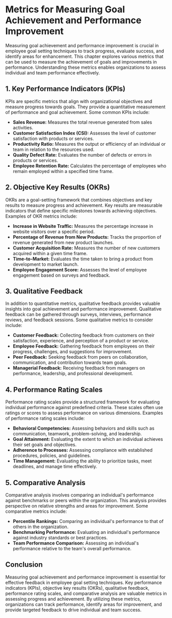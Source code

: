 Metrics for Measuring Goal Achievement and Performance Improvement
===========================================================================

Measuring goal achievement and performance improvement is crucial in employee goal setting techniques to track progress, evaluate success, and identify areas for enhancement. This chapter explores various metrics that can be used to measure the achievement of goals and improvements in performance. Understanding these metrics enables organizations to assess individual and team performance effectively.

**1. Key Performance Indicators (KPIs)**
----------------------------------------

KPIs are specific metrics that align with organizational objectives and measure progress towards goals. They provide a quantitative measurement of performance and goal achievement. Some common KPIs include:

* **Sales Revenue:** Measures the total revenue generated from sales activities.
* **Customer Satisfaction Index (CSI):** Assesses the level of customer satisfaction with products or services.
* **Productivity Ratio:** Measures the output or efficiency of an individual or team in relation to the resources used.
* **Quality Defect Rate:** Evaluates the number of defects or errors in products or services.
* **Employee Retention Rate:** Calculates the percentage of employees who remain employed within a specified time frame.

**2. Objective Key Results (OKRs)**
-----------------------------------

OKRs are a goal-setting framework that combines objectives and key results to measure progress and achievement. Key results are measurable indicators that define specific milestones towards achieving objectives. Examples of OKR metrics include:

* **Increase in Website Traffic:** Measures the percentage increase in website visitors over a specific period.
* **Percentage of Revenue from New Products:** Tracks the proportion of revenue generated from new product launches.
* **Customer Acquisition Rate:** Measures the number of new customers acquired within a given time frame.
* **Time-to-Market:** Evaluates the time taken to bring a product from development to market launch.
* **Employee Engagement Score:** Assesses the level of employee engagement based on surveys and feedback.

**3. Qualitative Feedback**
---------------------------

In addition to quantitative metrics, qualitative feedback provides valuable insights into goal achievement and performance improvement. Qualitative feedback can be gathered through surveys, interviews, performance reviews, and feedback sessions. Some qualitative metrics to consider include:

* **Customer Feedback:** Collecting feedback from customers on their satisfaction, experience, and perception of a product or service.
* **Employee Feedback:** Gathering feedback from employees on their progress, challenges, and suggestions for improvement.
* **Peer Feedback:** Seeking feedback from peers on collaboration, communication, and contribution towards team goals.
* **Managerial Feedback:** Receiving feedback from managers on performance, leadership, and professional development.

**4. Performance Rating Scales**
--------------------------------

Performance rating scales provide a structured framework for evaluating individual performance against predefined criteria. These scales often use ratings or scores to assess performance on various dimensions. Examples of performance rating scales include:

* **Behavioral Competencies:** Assessing behaviors and skills such as communication, teamwork, problem-solving, and leadership.
* **Goal Attainment:** Evaluating the extent to which an individual achieves their set goals and objectives.
* **Adherence to Processes:** Assessing compliance with established procedures, policies, and guidelines.
* **Time Management:** Evaluating the ability to prioritize tasks, meet deadlines, and manage time effectively.

**5. Comparative Analysis**
---------------------------

Comparative analysis involves comparing an individual's performance against benchmarks or peers within the organization. This analysis provides perspective on relative strengths and areas for improvement. Some comparative metrics include:

* **Percentile Rankings:** Comparing an individual's performance to that of others in the organization.
* **Benchmarking Performance:** Evaluating an individual's performance against industry standards or best practices.
* **Team Performance Comparison:** Assessing an individual's performance relative to the team's overall performance.

**Conclusion**
--------------

Measuring goal achievement and performance improvement is essential for effective feedback in employee goal setting techniques. Key performance indicators (KPIs), objective key results (OKRs), qualitative feedback, performance rating scales, and comparative analysis are valuable metrics in assessing progress and achievement. By utilizing these metrics, organizations can track performance, identify areas for improvement, and provide targeted feedback to drive individual and team success.
